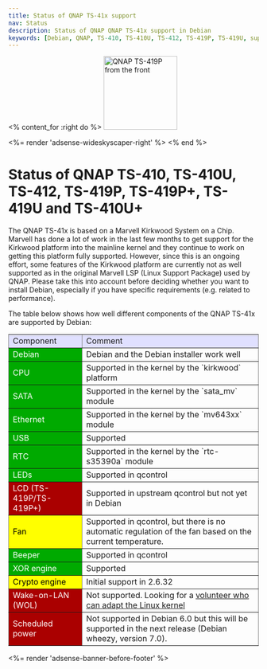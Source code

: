 ```yaml
---
title: Status of QNAP TS-41x support
nav: Status
description: Status of QNAP QNAP TS-41x support in Debian
keywords: [Debian, QNAP, TS-410, TS-410U, TS-412, TS-419P, TS-419U, support, status]
---
```


<% content_for :right do %>
<img src = "../images/r_qnap_ts419p.jpg" class="border" alt="QNAP TS-419P from the front" width="148" height="148" />

<%= render 'adsense-wideskyscaper-right' %>
<% end %>

<h1>Status of QNAP TS-410, TS-410U, TS-412, TS-419P, TS-419P+, TS-419U and TS-410U+</h1>

The QNAP TS-41x is based on a Marvell Kirkwood System on a Chip.  Marvell
has done a lot of work in the last few months to get support for the
Kirkwood platform into the mainline kernel and they continue to work on
getting this platform fully supported.  However, since this is an ongoing
effort, some features of the Kirkwood platform are currently not as well
supported as in the original Marvell LSP (Linux Support Package) used by
QNAP.  Please take this into account before deciding whether you want to
install Debian, especially if you have specific requirements (e.g. related
to performance).

The table below shows how well different components of the QNAP TS-41x are
supported by Debian:

<table style="border-style: none" border="1" cellpadding="5">

<tr style="background-color: #E0E0FF">
<td>Component</td>
<td>Comment</td>
</tr>

<tr>
<td style="color: white; background-color: #00AA00">Debian</td>
<td>Debian and the Debian installer work well</td>
</tr>

<tr>
<td style="color: white; background-color: #00AA00">CPU</td>
<td>Supported in the kernel by the `kirkwood` platform</td>
</tr>

<tr>
<td style="color: white; background-color: #00AA00">SATA</td>
<td>Supported in the kernel by the `sata_mv` module</td>
</tr>

<tr>
<td style="color: white; background-color: #00AA00">Ethernet</td>
<td>Supported in the kernel by the `mv643xx` module</td>
</tr>

<tr>
<td style="color: white; background-color: #00AA00">USB</td>
<td>Supported</td>
</tr>

<tr>
<td style="color: white; background-color: #00AA00">RTC</td>
<td>Supported in the kernel by the `rtc-s35390a` module</td>
</tr>

<tr>
<td style="color: white; background-color: #00AA00">LEDs</td>
<td>Supported in qcontrol</td>
</tr>

<tr>
<td style="color: white; background-color: #AA0000">LCD (TS-419P/TS-419P+)</td>
<td>Supported in upstream qcontrol but not yet in Debian</td>
</tr>

<tr>
<td style="color: black; background-color: #FFFF00">Fan</td>
<td>Supported in qcontrol, but there is no automatic regulation of
the fan based on the current temperature.</td>
</tr>

<tr>
<td style="color: white; background-color: #00AA00">Beeper</td>
<td>Supported in qcontrol</td>
</tr>

<tr>
<td style="color: white; background-color: #00AA00">XOR engine</td>
<td>Supported</td>
</tr>

<tr>
<td style="color: black; background-color: #FFFF00">Crypto engine</td>
<td>Initial support in 2.6.32</td>
</tr>

<tr>
<td style="color: white; background-color: #AA0000">Wake-on-LAN (WOL)</td>
<td>Not supported.  Looking for a <a href =
"http://lists.debian.org/debian-arm/2011/05/msg00030.html">volunteer who
can adapt the Linux kernel</a></td>
</tr>

<tr>
<td style="color: white; background-color: #AA0000">Scheduled power</td>
<td>Not supported in Debian 6.0 but this will be supported in the next
release (Debian wheezy, version 7.0).</td>
</tr>

</table>

<div class="bbf">
<%= render 'adsense-banner-before-footer' %>
</div>

